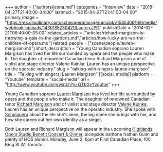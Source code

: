 +++
author = ["authors/jenna.md"]
categories = "Interview"
date = "2015-04-27T21:40:00-04:00"
lastmod = "2015-04-27T21:41:00-04:00"
primary_image = "https://res.cloudinary.com/schmopera/image/upload/v1545409169/media/webhook-uploads/1430185230421/Lauren.JPG"
publishDate = "2014-02-21T09:40:00-05:00"
related_articles = ["articles/richard-margison-is-throwing-a-gala-in-the-gardens.md","articles/how-lucky-are-we-the-children-of-opera.md"]
related_people = ["scene/people/lauren-margison.md"]
short_description = "Young Canadian soprano Lauren Margison has lived her life surrounded by opera and the people who make it. The daughter of renowned Canadian tenor Richard Margison and of violist and stage director Valerie Kuinka, Lauren has an unique perspective on the operatic industry."
slug = "talking-with-singers-lauren-margison"
title = "Talking with singers: Lauren Margison"
[[social_media]]
platform = "Youtube"
template = "social-media"
url = "http://www.youtube.com/watch?v=QTbGyYzguhw"
+++

Young Canadian soprano [Lauren Margison](https://twitter.com/LaurenMargison) has lived her life surrounded by opera and the people who make it. The daughter of renowned Canadian tenor [Richard Margison](http://www.richardmargison.com/) and of violist and stage director [Valerie Kuinka](http://www.margisonkuinka.com/#about), Lauren has an unique perspective on the operatic industry. She spoke with [Schmopera](http://www.schmopera.com) about the life she's seen, the big name she brings with her, and how she carves out her own identity as a singer.

Both Lauren and Richard Margison will appear in the upcoming [Highlands Opera Studio Benefit Concert & Dinner](https://www.eventbrite.ca/e/highlands-opera-studio-benefit-concert-dinner-featuring-nathan-gunn-tickets-10455722347), alongside baritone Nathan Gunn and plenty of HOS alumni. Monday, June 2, 6pm at First Canadian Place, 100 King St W, Toronto.
